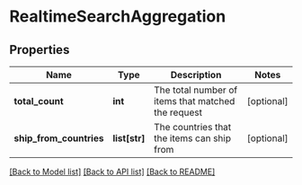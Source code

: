 # RealtimeSearchAggregation

## Properties
Name | Type | Description | Notes
------------ | ------------- | ------------- | -------------
**total_count** | **int** | The total number of items that matched the request  | [optional] 
**ship_from_countries** | **list[str]** | The countries that the items can ship from  | [optional] 

[[Back to Model list]](../README.md#documentation-for-models) [[Back to API list]](../README.md#documentation-for-api-endpoints) [[Back to README]](../README.md)



